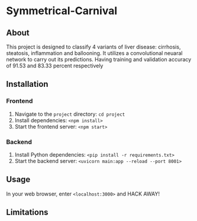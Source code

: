 # Symmetrical-Carnival

## About
This project is designed to classify 4 variants of liver disease: cirrhosis, steatosis, inflammation and ballooning. It utilizes a convolutional neuaral network to carry out its predictions. Having training and validation accuracy of 91.53 and 83.33 percent respectively

## Installation

### Frontend

1. Navigate to the `project` directory: `cd project`
2. Install dependencies: `<npm install>`
3. Start the frontend server: `<npm start>`

### Backend

1. Install Python dependencies: `<pip install -r requirements.txt>`
2. Start the backend server: `<uvicorn main:app --reload --port 8001>`

## Usage
In your web browser, enter `<localhost:3000>` and HACK AWAY!

## Limitations
